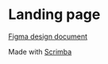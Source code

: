 # Landing page

[Figma design document](https://www.figma.com/file/5Y47YXJgt2DoezlF7Y4Ytq/A-Simple-Landing-Page?node-id=0%3A1&t=jHxjIKZ68ZPQp9cO-0)


Made with [Scrimba](https://scrimba.com/learn/figmatocode)